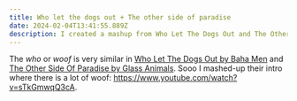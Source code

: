 ```yaml
---
title: Who let the dogs out + The other side of paradise
date: 2024-02-04T13:41:55.889Z
description: I created a mashup from Who Let The Dogs Out and The Other Side Of Paradise.
---
```


The _who_ or _woof_ is very similar in
[Who Let The Dogs Out by Baha Men](https://www.youtube.com/watch?v=Qkuu0Lwb5EM) and [The Other Side Of Paradise by Glass Animals](https://www.youtube.com/watch?v=1R0AUyvNc4Y). Sooo I mashed-up their intro where there is a lot of woof: <https://www.youtube.com/watch?v=sTkGmwqQ3cA>.
